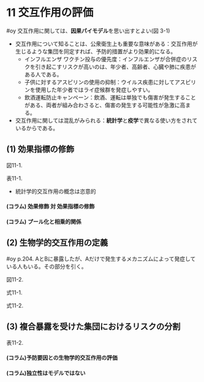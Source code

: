 # 11 交互作用の評価
#oy 交互作用に関しては、**因果パイモデル**を思い出すとよい(図 3-1)
* 交互作用について知ることは、公衆衛生上も重要な意味がある：交互作用が生じるような集団を同定すれば、予防的措置がより効果的になる。
  * インフルエンザ ワクチン投与の優先度：インフルエンザが合併症のリスクを引き起こすリスクが高いのは、年少者、高齢者、心臓や肺に疾患がある人である。
  * 子供に対するアスピリンの使用の抑制：ウイルス疾患に対してアスピリンを使用した年少者ではライ症候群を発症しやすい。
  * 飲酒運転防止キャンペーン：飲酒、運転は単独でも傷害が発生することがある、両者が組み合わさると、傷害の発生する可能性が急激に高まる。
* 交互作用に関しては混乱がみられる：**統計学**と**疫学**で異なる使い方をされているからである。

## (1) 効果指標の修飾 

図11-1.

表11-1.

* 統計学的交互作用の概念は恣意的

#### (コラム) 効果修飾 対 効果指標の修飾

#### (コラム) プール化と相乗的関係

## (2) 生物学的交互作用の定義

#oy p.204.
AとBに暴露したが、Aだけで発生するメカニズムによって発症している人もいる。その部分を引く。

図11-2.

式11-1.

式11-2.

## (3) 複合暴露を受けた集団におけるリスクの分割

表11-2.

#### (コラム)予防要因との生物学的交互作用の評価

#### (コラム)独立性はモデルではない
